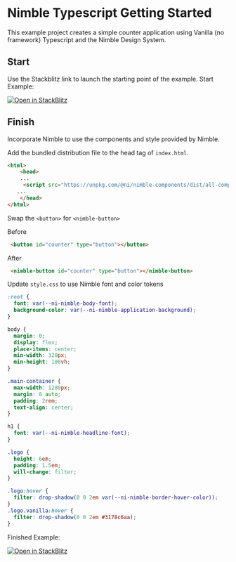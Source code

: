 # Nimble Typescript Getting Started

This example project creates a simple counter application using Vanilla (no framework) Typescript and the Nimble Design System.

## Start

Use the Stackblitz link to launch the starting point of the example.
Start Example:

[![Open in StackBlitz](https://developer.stackblitz.com/img/open_in_stackblitz.svg)](https://stackblitz.com/github/ni/nimble/tree/typescript-example/examples/nimble-typescript/start)

## Finish

Incorporate Nimble to use the components and style provided by Nimble.

Add the bundled distribution file to the head tag of `index.html`.

```html
<html>
    <head>
    ...
     <script src="https://unpkg.com/@ni/nimble-components/dist/all-components-bundle.min.js"></script>
   ...
    </head>
</html>
```

Swap the `<button>` for `<nimble-button>`

Before

```html
 <button id="counter" type="button"></button>
 ```

After

```html
 <nimble-button id="counter" type="button"></nimble-button>
 ```

Update `style.css` to use Nimble font and color tokens

```css
:root {
  font: var(--ni-nimble-body-font);
  background-color: var(--ni-nimble-application-background);
}

body {
  margin: 0;
  display: flex;
  place-items: center;
  min-width: 320px;
  min-height: 100vh;
}

.main-container {
  max-width: 1280px;
  margin: 0 auto;
  padding: 2rem;
  text-align: center;
}

h1 {
  font: var(--ni-nimble-headline-font);
}

.logo {
  height: 6em;
  padding: 1.5em;
  will-change: filter;
}

.logo:hover {
  filter: drop-shadow(0 0 2em var(--ni-nimble-border-hover-color));
}
.logo.vanilla:hover {
  filter: drop-shadow(0 0 2em #3178c6aa);
}
```



Finished Example:

[![Open in StackBlitz](https://developer.stackblitz.com/img/open_in_stackblitz.svg)](https://stackblitz.com/github/ni/nimble/tree/typescript-example/examples/nimble-typescript/finish)